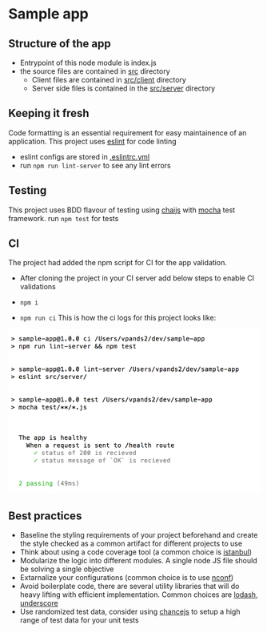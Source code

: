 # Sample app

## Structure of the app

* Entrypoint of this node module is index.js
* the source files are contained in [src](./src) directory
  * Client files are contained in [src/client](./src/client) directory
  * Server side files is contained in the [src/server](./src/server) directory

## Keeping it fresh

Code formatting is an essential requirement for easy maintainence of an application. This project uses [eslint](https://eslint.org/) for code linting
* eslint configs are stored in [.eslintrc.yml](./.eslintrc.yml)
* run `npm run lint-server` to see any lint errors

## Testing

This project uses BDD flavour of testing using [chaijs](http://chaijs.com/) with [mocha](https://mochajs.org/) test framework.
run `npm test` for tests

## CI

The project had added the npm script for CI for the app validation.
* After cloning the project in your CI server add below steps to enable CI validations

* `npm i`
* `npm run ci`
This is how the ci logs for this project looks like:

![ci logs](sample-app-ci-logs.png)

## Best practices

* Baseline the styling requirements of your project beforehand and create the style checked as a common artifact for different projects to use
* Think about using a code coverage tool (a common choice is [istanbul](https://github.com/gotwarlost/istanbul))
* Modularize the logic into different modules. A single node JS file should be solving a single objective
* Extarnalize your configurations (common choice is to use [nconf](https://github.com/indexzero/nconf))
* Avoid boilerplate code, there are several utility libraries that will do heavy lifting with efficient implementation. Common choices are [lodash](https://lodash.com/), [underscore](http://underscorejs.org/)
* Use randomized test data, consider using [chancejs](http://chancejs.com/) to setup a high range of test data for your unit tests
